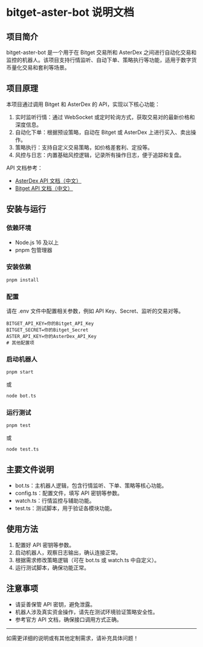 # bitget-aster-bot 说明文档

## 项目简介

bitget-aster-bot 是一个用于在 Bitget 交易所和 AsterDex 之间进行自动化交易和监控的机器人。该项目支持行情监听、自动下单、策略执行等功能，适用于数字货币量化交易和套利等场景。

## 项目原理

本项目通过调用 Bitget 和 AsterDex 的 API，实现以下核心功能：

1. 实时监听行情：通过 WebSocket 或定时轮询方式，获取交易对的最新价格和深度信息。
2. 自动化下单：根据预设策略，自动在 Bitget 或 AsterDex 上进行买入、卖出操作。
3. 策略执行：支持自定义交易策略，如价格差套利、定投等。
4. 风控与日志：内置基础风控逻辑，记录所有操作日志，便于追踪和复盘。

API 文档参考：
- [AsterDex API 文档（中文）](https://github.com/asterdex/api-docs/blob/master/aster-finance-api_CN.md)
- [Bitget API 文档（中文）](https://www.bitget.com/zh-CN/api-doc/)

## 安装与运行

### 依赖环境

- Node.js 16 及以上
- pnpm 包管理器

### 安装依赖

```bash
pnpm install
```

### 配置

请在 .env 文件中配置相关参数，例如 API Key、Secret、监听的交易对等。

```env
BITGET_API_KEY=你的Bitget_API_Key
BITGET_SECRET=你的Bitget_Secret
ASTER_API_KEY=你的AsterDex_API_Key
# 其他配置项
```

### 启动机器人

```bash
pnpm start
```
或
```bash
node bot.ts
```

### 运行测试

```bash
pnpm test
```
或
```bash
node test.ts
```

## 主要文件说明

- bot.ts：主机器人逻辑，包含行情监听、下单、策略等核心功能。
- config.ts：配置文件，填写 API 密钥等参数。
- watch.ts：行情监控与辅助功能。
- test.ts：测试脚本，用于验证各模块功能。

## 使用方法

1. 配置好 API 密钥等参数。
2. 启动机器人，观察日志输出，确认连接正常。
3. 根据需求修改策略逻辑（可在 bot.ts 或 watch.ts 中自定义）。
4. 运行测试脚本，确保功能正常。

## 注意事项

- 请妥善保管 API 密钥，避免泄露。
- 机器人涉及真实资金操作，请先在测试环境验证策略安全性。
- 参考官方 API 文档，确保接口调用方式正确。

---

如需更详细的说明或有其他定制需求，请补充具体问题！

